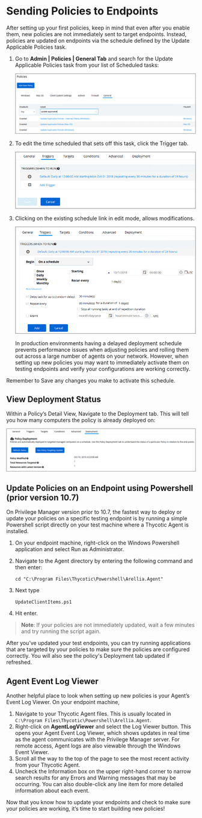 [title]: # (Sending Policies to Endpoints)
[tags]: # (Application Control,Policy,Endpoints)
[priority]: # (2)
# Sending Policies to Endpoints

After setting up your first policies, keep in mind that even after you enable them, new policies are not immediately sent to target endpoints. Instead, policies are updated on endpoints via the schedule defined by the Update Applicable Policies task.

1. Go to __Admin | Policies | General Tab__ and search for the Update Applicable Policies task from your list of Scheduled tasks:

   ![Remote Scheduled Client Command Task](images/tasks/update-applicable-policies.png)
1. To edit the time scheduled that sets off this task, click the Trigger tab.

   ![Trigger tab information](images/tasks/trigger.png)
1. Clicking on the existing schedule link in edit mode, allows modifications.

   ![Modify the schedule](images/tasks/trigger-edit.png)

   In production environments having a delayed deployment schedule prevents performance issues when adjusting policies and rolling them out across a large number of agents on your network. However, when setting up new policies you may want to immediately activate them on testing endpoints and verify your configurations are working correctly.

Remember to Save any changes you make to activate this schedule.

## View Deployment Status

Within a Policy’s Detail View, Navigate to the Deployment tab. This will tell you how many computers the policy is already deployed on:

![Deployment Status](images/tasks/deployment.png)

## Update Policies on an Endpoint using Powershell (prior version 10.7)

On Privilege Manager version prior to 10.7, the fastest way to deploy or update your policies on a specific testing endpoint is by running a simple Powershell script directly on your test machine where a Thycotic Agent is installed.

1. On your endpoint machine, right-click on the Windows Powershell application and select Run as Administrator.
1. Navigate to the Agent directory by entering the following command and then enter:

   ```shell
   cd "C:\Program Files\Thycotic\Powershell\Arellia.Agent"
   ```
1. Next type

   ```shell
   UpdateClientItems.ps1
   ```
1. Hit enter.

<!-- NOT Required with implementation change for 10.7
TODO - update <User-added image>

Your results will look something like this:

TODO - update <User-added image>

In this example we see that a new “Blacklist + Quarantine” policy was successfully added to the endpoint machine. -->

>**Note**:
>If your policies are not immediately updated, wait a few minutes and try running the script again.

After you’ve updated your test endpoints, you can try running applications that are targeted by your policies to make sure the policies are configured correctly. You will also see the policy's Deployment tab updated if refreshed.

## Agent Event Log Viewer

Another helpful place to look when setting up new policies is your Agent’s Event Log Viewer. On your endpoint machine, 

1. Navigate to your Thycotic Agent files. This is usually located in `C:\Program Files\Thycotic\Powershell\Arellia.Agent`.
1. Right-click on __AgentLogViewer__ and select the Log Viewer button. This opens your Agent Event Log Viewer, which shows updates in real time as the agent communicates with the Privilege Manager server. For remote access, Agent logs are also viewable through the Windows Event Viewer.
1. Scroll all the way to the top of the page to see the most recent activity from your Thycotic Agent.
1. Uncheck the Information box on the upper right-hand corner to narrow search results for any Errors and Warning messages that may be occurring. You can also double-click any line item for more detailed information about each event.

Now that you know how to update your endpoints and check to make sure your policies are working, it’s time to start building new policies!
